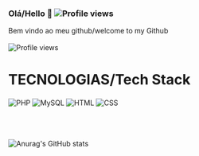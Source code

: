 ### Olá/Hello 👋 <img src="https://komarev.com/ghpvc/?username=6isne&color=yellow" alt="Profile views" />
Bem vindo ao meu github/welcome to my Github
<br>
<br>
<img src="https://th.bing.com/th/id/R.e426702edf874b181aced1e2fa5c6cde?rik=al4fgdsp5hCYeA&pid=ImgRaw&r=0" alt="Profile views" /> 

<h1>TECNOLOGIAS/Tech Stack</h1>
<div>
  <img align="center" alt="PHP" src="https://img.shields.io/badge/PHP-777BB4?style=for-the-badge&logo=php&logoColor=white">
  <img align="center" alt="MySQL" src="https://img.shields.io/badge/MySQL-00000F?style=for-the-badge&logo=mysql&logoColor=red">
  <img align="center" alt="HTML" src="https://img.shields.io/badge/HTML5-E34F26?style=for-the-badge&logo=html5&logoColor=blue">
  <img align="center" alt="CSS" src="https://img.shields.io/badge/CSS3-1572B6?style=for-the-badge&logo=css3&logoColor=white">
</div>
<br>
<br>
<br>
<div>
  
  ![Anurag's GitHub stats](https://github-readme-stats.vercel.app/api?username=6isne&show_icons=true)
  
</div>

